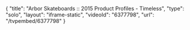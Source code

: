 {
    "title": "Arbor Skateboards :: 2015 Product Profiles - Timeless",
    "type": "solo",
    "layout": "iframe-static",
    "videoId": "6377798",
    "url": "\/tvpembed\/6377798"
}